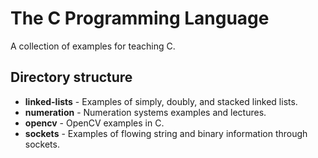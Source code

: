 The C Programming Language
==========================
A collection of examples for teaching C.

Directory structure
-------------------

- __linked-lists__ - Examples of simply, doubly, and stacked linked lists.  
- __numeration__ - Numeration systems examples and lectures.
- __opencv__ - OpenCV examples in C.
- __sockets__ - Examples of flowing string and binary information through sockets.  
